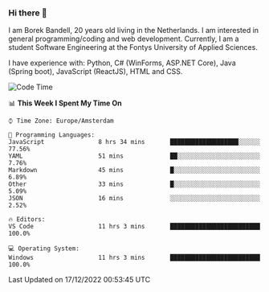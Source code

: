 ### Hi there 👋

I am Borek Bandell, 20 years old living in the Netherlands. I am interested in general programming/coding and web development. Currently, I am a student Software Engineering at the Fontys University of Applied Sciences.

I have experience with: Python, C# (WinForms, ASP.NET Core), Java (Spring boot), JavaScript (ReactJS), HTML and CSS.

<!--START_SECTION:waka-->
![Code Time](http://img.shields.io/badge/Code%20Time-313%20hrs%2027%20mins-blue)

📊 **This Week I Spent My Time On** 

```text
⌚︎ Time Zone: Europe/Amsterdam

💬 Programming Languages: 
JavaScript               8 hrs 34 mins       ███████████████████░░░░░░   77.56% 
YAML                     51 mins             ██░░░░░░░░░░░░░░░░░░░░░░░   7.76% 
Markdown                 45 mins             █░░░░░░░░░░░░░░░░░░░░░░░░   6.89% 
Other                    33 mins             █░░░░░░░░░░░░░░░░░░░░░░░░   5.09% 
JSON                     16 mins             ░░░░░░░░░░░░░░░░░░░░░░░░░   2.52%

🔥 Editors: 
VS Code                  11 hrs 3 mins       █████████████████████████   100.0%

💻 Operating System: 
Windows                  11 hrs 3 mins       █████████████████████████   100.0%

```


 Last Updated on 17/12/2022 00:53:45 UTC
<!--END_SECTION:waka-->

<!--**tcBorek2002/tcBorek2002** is a ✨ _special_ ✨ repository because its `README.md` (this file) appears on your GitHub profile.

Here are some ideas to get you started:

- 🔭 I’m currently working on ...
- 🌱 I’m currently learning ...
- 👯 I’m looking to collaborate on ...
- 🤔 I’m looking for help with ...
- 💬 Ask me about ...
- 📫 How to reach me: ...
- 😄 Pronouns: ...
- ⚡ Fun fact: ...
-->
